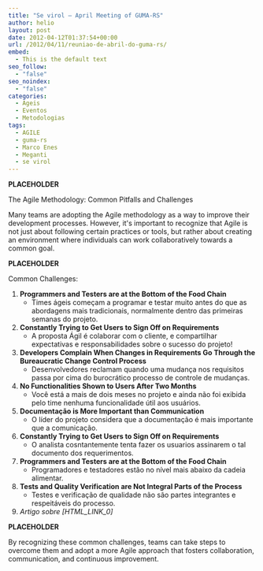```yaml
---
title: "Se virol – April Meeting of GUMA-RS"
author: helio
layout: post
date: 2012-04-12T01:37:54+00:00
url: /2012/04/11/reuniao-de-abril-do-guma-rs/
embed:
  - This is the default text
seo_follow:
  - "false"
seo_noindex:
  - "false"
categories:
  - Ageis
  - Eventos
  - Metodologias
tags:
  - AGILE
  - guma-rs
  - Marco Enes
  - Meganti
  - se virol
---
```


**PLACEHOLDER**

The Agile Methodology: Common Pitfalls and Challenges

Many teams are adopting the Agile methodology as a way to improve their development processes. However, it's important to recognize that Agile is not just about following certain practices or tools, but rather about creating an environment where individuals can work collaboratively towards a common goal.

**PLACEHOLDER**

Common Challenges:

1. **Programmers and Testers are at the Bottom of the Food Chain**
   - Times ágeis começam a programar e testar muito antes do que as abordagens mais tradicionais, normalmente dentro das primeiras semanas do projeto.
2. **Constantly Trying to Get Users to Sign Off on Requirements**
   - A proposta Ágil é colaborar com o cliente, e compartilhar expectativas e responsabilidades sobre o sucesso do projeto!
3. **Developers Complain When Changes in Requirements Go Through the Bureaucratic Change Control Process**
   - Desenvolvedores reclamam quando uma mudança nos requisitos passa por cima do burocrático processo de controle de mudanças.
4. **No Functionalities Shown to Users After Two Months**
   - Você está a mais de dois meses no projeto e ainda não foi exibida pelo time nenhuma funcionalidade útil aos usuários.
5. **Documentação is More Important than Communication**
   - O líder do projeto considera que a documentação é mais importante que a comunicação.
6. **Constantly Trying to Get Users to Sign Off on Requirements**
   - O analista cosntantemente tenta fazer os usuarios assinarem o tal documento dos requerimentos.
7. **Programmers and Testers are at the Bottom of the Food Chain**
   - Programadores e testadores estão no nível mais abaixo da cadeia alimentar.
8. **Tests and Quality Verification are Not Integral Parts of the Process**
   - Testes e verificação de qualidade não são partes integrantes e respeitáveis do processo.
9. _Artigo sobre [HTML_LINK_0]_

**PLACEHOLDER**

By recognizing these common challenges, teams can take steps to overcome them and adopt a more Agile approach that fosters collaboration, communication, and continuous improvement.
